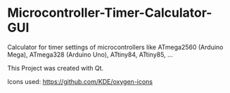 # Microcontroller-Timer-Calculator-GUI
Calculator for timer settings of microcontrollers like ATmega2560 (Arduino Mega), ATmega328 (Arduino Uno), ATtiny84, ATtiny85, ...

This Project was created with Qt.

Icons used: https://github.com/KDE/oxygen-icons
